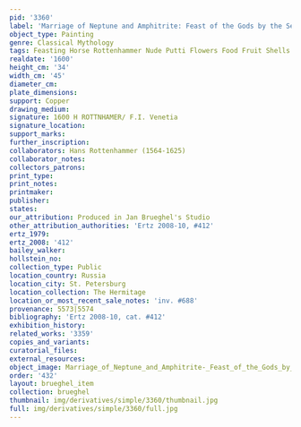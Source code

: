 ```yaml
---
pid: '3360'
label: 'Marriage of Neptune and Amphitrite: Feast of the Gods by the Sea'
object_type: Painting
genre: Classical Mythology
tags: Feasting Horse Rottenhammer Nude Putti Flowers Food Fruit Shells
realdate: '1600'
height_cm: '34'
width_cm: '45'
diameter_cm: 
plate_dimensions: 
support: Copper
drawing_medium: 
signature: 1600 H ROTTNHAMER/ F.I. Venetia
signature_location: 
support_marks: 
further_inscription: 
collaborators: Hans Rottenhammer (1564-1625)
collaborator_notes: 
collectors_patrons: 
print_type: 
print_notes: 
printmaker: 
publisher: 
states: 
our_attribution: Produced in Jan Brueghel's Studio
other_attribution_authorities: 'Ertz 2008-10, #412'
ertz_1979: 
ertz_2008: '412'
bailey_walker: 
hollstein_no: 
collection_type: Public
location_country: Russia
location_city: St. Petersburg
location_collection: The Hermitage
location_or_most_recent_sale_notes: 'inv. #688'
provenance: 5573|5574
bibliography: 'Ertz 2008-10, cat. #412'
exhibition_history: 
related_works: '3359'
copies_and_variants: 
curatorial_files: 
external_resources: 
object_image: Marriage_of_Neptune_and_Amphitrite-_Feast_of_the_Gods_by_the_Sea.jpg
order: '432'
layout: brueghel_item
collection: brueghel
thumbnail: img/derivatives/simple/3360/thumbnail.jpg
full: img/derivatives/simple/3360/full.jpg
---
```

